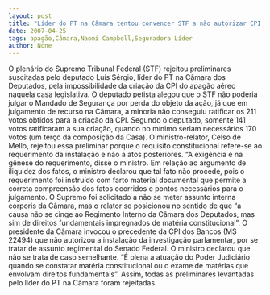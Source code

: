 ```yaml
---
layout: post
title: "Líder do PT na Câmara tentou convencer STF a não autorizar CPI do Apagão"
date: 2007-04-25
tags: apagão,Câmara,Naomi Campbell,Seguradora Líder
author: None
---
```

O plenário do Supremo Tribunal Federal (STF) rejeitou preliminares suscitadas pelo deputado Luís Sérgio, líder do PT na Câmara dos Deputados, pela impossibilidade da criação da CPI do apagão aéreo naquela casa legislativa.
O deputado petista alegou que o STF não poderia julgar o Mandado de Segurança por perda do objeto da ação, já que em julgamento de recurso na Câmara, a minoria não conseguiu ratificar os 211 votos obtidos para a criação da CPI. 
Segundo o deputado, somente 141 votos ratificaram a sua criação, quando no mínimo seriam necessários 170 votos (um terço da composição da Casa).
O ministro-relator, Celso de Mello, rejeitou essa preliminar porque o requisito constitucional refere-se ao requerimento da instalação e não a atos posteriores. “A exigência é na gênese do requerimento, disse o ministro. 
Em relação ao argumento de iliquidez dos fatos, o ministro declarou que tal fato não procede, pois o requerimento foi instruído com farto material documental que permite a correta compreensão dos fatos ocorridos e pontos necessários para o julgamento. 
O Supremo foi solicitado a não se meter assunto interna corporis da Câmara, mas o relator se posicionou no sentido de que “a causa não se cinge ao Regimento Interno da Câmara dos Deputados, mas sim de direitos fundamentais impregnados de matéria constitucional”.
O presidente da Câmara invocou o precedente da CPI dos Bancos (MS 22494) que não autorizou a instalação da investigação parlamentar, por se tratar de assunto regimental do Senado Federal. 
O ministro declarou que não se trata de caso semelhante. “É plena a atuação do Poder Judiciário quando se constatar matéria constitucional ou o exame de matérias que envolvam direitos fundamentais”.
Assim, todas as preliminares levantadas pelo líder do PT na Câmara foram rejeitadas. 